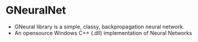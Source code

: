# GNeuralNet 
- GNeural library is a simple, classy, backpropagation neural network. 
- An opensource Windows C++ (.dll) implementation of Neural Networks 
